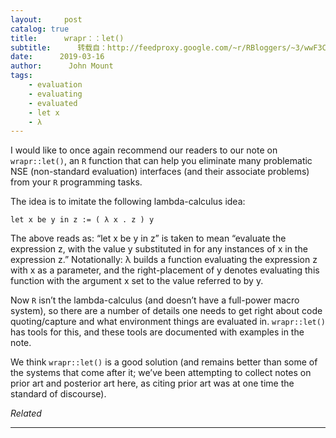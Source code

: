 ```yaml
---
layout:     post
catalog: true
title:      wrapr：：let()
subtitle:      转载自：http://feedproxy.google.com/~r/RBloggers/~3/wwF3CV-KvQs/
date:      2019-03-16
author:      John Mount
tags:
    - evaluation
    - evaluating
    - evaluated
    - let x
    - λ
---
```






I would like to once again recommend our readers to our note on `wrapr::let()`, an `R` function that can help you eliminate many problematic NSE (non-standard evaluation) interfaces (and their associate problems) from your `R` programming tasks.

The idea is to imitate the following lambda-calculus idea:

`let x be y in z := ( λ x . z ) y`





The above reads as: “let x be y in z” is taken to mean “evaluate the expression z, with the value y substituted in for any instances of x in the expression z.” Notationally: λ builds a function evaluating the expression z with x as a parameter, and the right-placement of y denotes evaluating this function with the argument x set to the value referred to by y.

Now `R` isn’t the lambda-calculus (and doesn’t have a full-power macro system), so there are a number of details one needs to get right about code quoting/capture and what environment things are evaluated in. `wrapr::let()` has tools for this, and these tools are documented with examples in the note.

We think `wrapr::let()` is a good solution (and remains better than some of the systems that come after it; we’ve been attempting to collect notes on prior art and posterior art here, as citing prior art was at one time the standard of discourse).


*Related*








---
